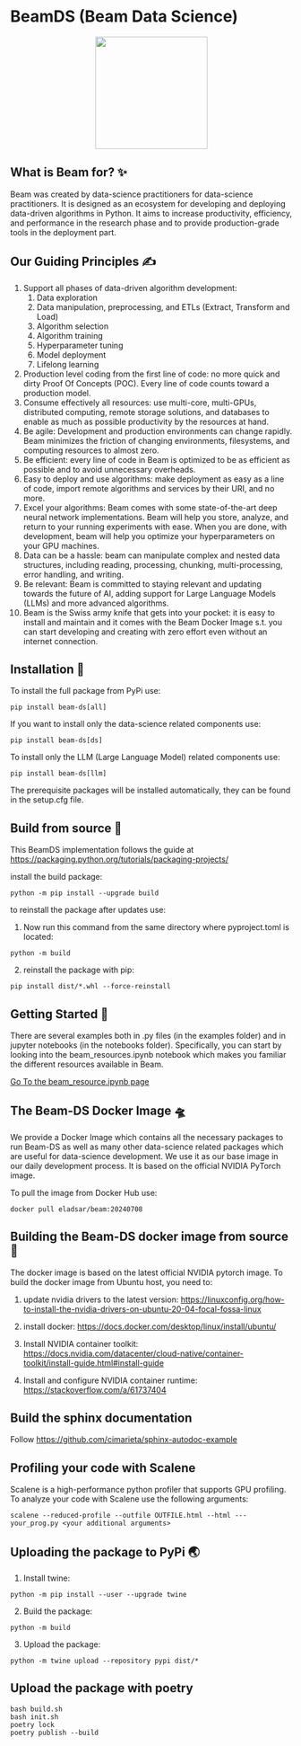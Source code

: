 # BeamDS (Beam Data Science)

<p align="center">
<img src="resources/beam_icon.png" width="200">
</p>

## What is Beam for? ✨

Beam was created by data-science practitioners for data-science practitioners. It is designed as an ecosystem for developing and deploying data-driven algorithms in Python. It aims to increase productivity, efficiency, and performance in the research phase and to provide production-grade tools in the deployment part.

## Our Guiding Principles ✍

1. Support all phases of data-driven algorithm development:
    1. Data exploration
    2. Data manipulation, preprocessing, and ETLs (Extract, Transform and Load)
    3. Algorithm selection
    4. Algorithm training
    5. Hyperparameter tuning
    6. Model deployment
    7. Lifelong learning
2. Production level coding from the first line of code: no more quick and dirty Proof Of Concepts (POC). Every line of code counts toward a production model.
3. Consume effectively all resources: use multi-core, multi-GPUs, distributed computing, remote storage solutions, and databases to enable as much as possible productivity by the resources at hand.
4. Be agile: Development and production environments can change rapidly. Beam minimizes the friction of changing environments, filesystems, and computing resources to almost zero.
5. Be efficient: every line of code in Beam is optimized to be as efficient as possible and to avoid unnecessary overheads.
6. Easy to deploy and use algorithms: make deployment as easy as a line of code, import remote algorithms and services by their URI, and no more.
7. Excel your algorithms: Beam comes with some state-of-the-art deep neural network implementations. Beam will help you store, analyze, and return to your running experiments with ease. When you are done, with development, beam will help you optimize your hyperparameters on your GPU machines.
8. Data can be a hassle: beam can manipulate complex and nested data structures, including reading, processing, chunking, multi-processing, error handling, and writing.
9. Be relevant: Beam is committed to staying relevant and updating towards the future of AI, adding support for Large Language Models (LLMs) and more advanced algorithms.
10. Beam is the Swiss army knife that gets into your pocket: it is easy to install and maintain and it comes with the Beam Docker Image s.t. you can start developing and creating with zero effort even without an internet connection.


## Installation 🧷

To install the full package from PyPi use:
```shell
pip install beam-ds[all]
```
If you want to install only the data-science related components use:
```shell
pip install beam-ds[ds]
``` 
To install only the LLM (Large Language Model) related components use:
```shell
pip install beam-ds[llm]
```

The prerequisite packages will be installed automatically, they can be found in the setup.cfg file.

## Build from source 🚂

This BeamDS implementation follows the guide at 
https://packaging.python.org/tutorials/packaging-projects/

install the build package:
```shell
python -m pip install --upgrade build
```

to reinstall the package after updates use:

1. Now run this command from the same directory where pyproject.toml is located:
```shell
python -m build
```
   
2. reinstall the package with pip:
```shell
pip install dist/*.whl --force-reinstall
```

## Getting Started 🚀

There are several examples both in .py files (in the examples folder) and in jupyter notebooks (in the notebooks folder).
Specifically, you can start by looking into the beam_resources.ipynb notebook which makes you familiar the different
resources available in Beam.

[Go To the beam_resource.ipynb page](/notebooks/beam_resource.ipynb)

## The Beam-DS Docker Image 🛸

We provide a Docker Image which contains all the necessary packages to run Beam-DS 
as well as many other data-science related packages which are useful for data-science development.
We use it as our base image in our daily development process. 
It is based on the official NVIDIA PyTorch image.

To pull the image from Docker Hub use:
```shell
docker pull eladsar/beam:20240708
```


## Building the Beam-DS docker image from source 🌱

The docker image is based on the latest official NVIDIA pytorch image.
To build the docker image from Ubuntu host, you need to:

1. update nvidia drivers to the latest version:
https://linuxconfig.org/how-to-install-the-nvidia-drivers-on-ubuntu-20-04-focal-fossa-linux

2. install docker:
https://docs.docker.com/desktop/linux/install/ubuntu/

3. Install NVIDIA container toolkit:
https://docs.nvidia.com/datacenter/cloud-native/container-toolkit/install-guide.html#install-guide

4. Install and configure NVIDIA container runtime:
https://stackoverflow.com/a/61737404

## Build the sphinx documentation

Follow https://github.com/cimarieta/sphinx-autodoc-example

## Profiling your code with Scalene

Scalene is a high-performance python profiler that supports GPU profiling. 
To analyze your code with Scalene use the following arguments:
```shell
scalene --reduced-profile --outfile OUTFILE.html --html --- your_prog.py <your additional arguments>
```

## Uploading the package to PyPi 🌏

1. Install twine:
```shell
python -m pip install --user --upgrade twine
```

2. Build the package:
```shell
python -m build
```

3. Upload the package:
```shell
python -m twine upload --repository pypi dist/* 
```

## Upload the package with poetry
```shell
bash build.sh
bash init.sh
poetry lock
poetry publish --build
```








